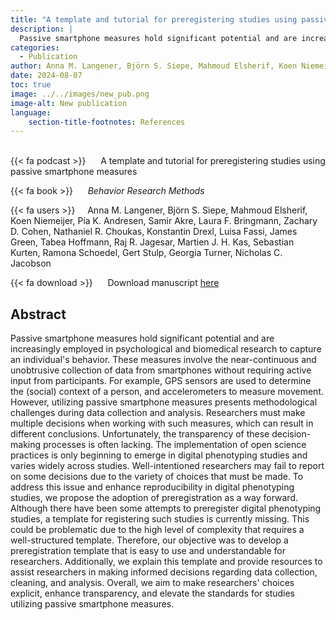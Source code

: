 ```yaml
---
title: "A template and tutorial for preregistering studies using passive smartphone measures"
description: |
  Passive smartphone measures hold significant potential and are increasingly employed in psychological and biomedical research to capture an individual's behavior. These measures involve the near-continuous and unobtrusive collection of data from smartphones without requiring active input from participants. For example, GPS sensors are used to determine the (social) context of a person, and accelerometers to measure movement. However, utilizing passive smartphone measures presents methodological challenges during data collection and analysis. Researchers must make multiple decisions when working with such measures, which can result in different conclusions. Unfortunately, the transparency of these decision-making processes is often lacking. The implementation of open science practices is only beginning to emerge in digital phenotyping studies and varies widely across studies. Well-intentioned researchers may fail to report on some decisions due to the variety of choices that must be made. To address this issue and enhance reproducibility in digital phenotyping studies, we propose the adoption of preregistration as a way forward. Although there have been some attempts to preregister digital phenotyping studies, a template for registering such studies is currently missing. This could be problematic due to the high level of complexity that requires a well-structured template. Therefore, our objective was to develop a preregistration template that is easy to use and understandable for researchers. Additionally, we explain this template and provide resources to assist researchers in making informed decisions regarding data collection, cleaning, and analysis. Overall, we aim to make researchers' choices explicit, enhance transparency, and elevate the standards for studies utilizing passive smartphone measures.
categories:
  - Publication
author: Anna M. Langener, Björn S. Siepe, Mahmoud Elsherif, Koen Niemeijer, Pia K. Andresen, Samir Akre, Laura F. Bringmann, Zachary D. Cohen, Nathaniel R. Choukas, Konstantin Drexl, Luisa Fassi, James Green, Tabea Hoffmann, Raj R. Jagesar, Martien J. H. Kas, Sebastian Kurten, Ramona Schoedel, Gert Stulp, Georgia Turner, Nicholas C. Jacobson
date: 2024-08-07
toc: true
image: ../../images/new_pub.png
image-alt: New publication
language: 
    section-title-footnotes: References
---
```



<br>
{{< fa podcast >}} &nbsp;&nbsp;&nbsp;&nbsp; A template and tutorial for preregistering studies using passive smartphone measures

{{< fa book >}} &nbsp;&nbsp;&nbsp;&nbsp; *Behavior Research Methods*

{{< fa users >}} &nbsp;&nbsp;&nbsp; Anna M. Langener, Björn S. Siepe, Mahmoud Elsherif, Koen Niemeijer, Pia K. Andresen, Samir Akre, Laura F. Bringmann, Zachary D. Cohen, Nathaniel R. Choukas, Konstantin Drexl, Luisa Fassi, James Green, Tabea Hoffmann, Raj R. Jagesar, Martien J. H. Kas, Sebastian Kurten, Ramona Schoedel, Gert Stulp, Georgia Turner, Nicholas C. Jacobson


{{< fa download >}} &nbsp;&nbsp;&nbsp;&nbsp; Download manuscript [here](https://link.springer.com/article/10.3758/s13428-024-02474-5)

## Abstract

Passive smartphone measures hold significant potential and are increasingly employed in psychological and biomedical research to capture an individual's behavior. These measures involve the near-continuous and unobtrusive collection of data from smartphones without requiring active input from participants. For example, GPS sensors are used to determine the (social) context of a person, and accelerometers to measure movement. However, utilizing passive smartphone measures presents methodological challenges during data collection and analysis. Researchers must make multiple decisions when working with such measures, which can result in different conclusions. Unfortunately, the transparency of these decision-making processes is often lacking. The implementation of open science practices is only beginning to emerge in digital phenotyping studies and varies widely across studies. Well-intentioned researchers may fail to report on some decisions due to the variety of choices that must be made. To address this issue and enhance reproducibility in digital phenotyping studies, we propose the adoption of preregistration as a way forward. Although there have been some attempts to preregister digital phenotyping studies, a template for registering such studies is currently missing. This could be problematic due to the high level of complexity that requires a well-structured template. Therefore, our objective was to develop a preregistration template that is easy to use and understandable for researchers. Additionally, we explain this template and provide resources to assist researchers in making informed decisions regarding data collection, cleaning, and analysis. Overall, we aim to make researchers' choices explicit, enhance transparency, and elevate the standards for studies utilizing passive smartphone measures.